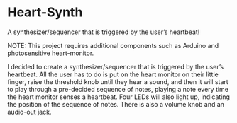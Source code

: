 # Heart-Synth
A synthesizer/sequencer that is triggered by the user’s heartbeat!

NOTE: This project requires additional components such as Arduino and photosensitive heart-monitor. 

I decided to create a synthesizer/sequencer that is triggered by the user’s heartbeat. All the user has to do is put on the heart monitor on their little finger, raise the threshold knob until they hear a sound, and then it will start to play through a pre-decided sequence of notes, playing a note every time the heart monitor senses a heartbeat. Four LEDs will also light up, indicating the position of the sequence of notes. There is also a volume knob and an audio-out jack. 
